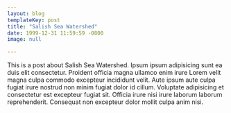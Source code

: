 ```yaml
---
layout: blog
templateKey: post
title: "Salish Sea Watershed"
date: 1999-12-31 11:59:59 -0800
image: null

---
```

This is a post about Salish Sea Watershed. Ipsum ipsum adipisicing sunt ea duis elit consectetur. Proident officia magna ullamco enim irure Lorem velit magna culpa commodo excepteur incididunt velit. Aute ipsum aute culpa fugiat irure nostrud non minim fugiat dolor id cillum. Voluptate adipisicing et consectetur est excepteur fugiat sit. Officia irure nisi irure laborum laborum reprehenderit. Consequat non excepteur dolor mollit culpa anim nisi.